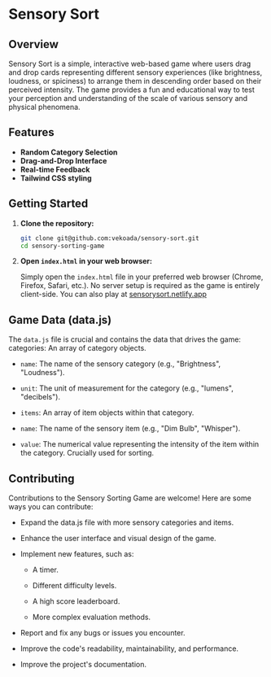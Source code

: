 # Sensory Sort

## Overview

Sensory Sort is a simple, interactive web-based game where users drag and drop cards representing different sensory experiences (like brightness, loudness, or spiciness) to arrange them in descending order based on their perceived intensity. The game provides a fun and educational way to test your perception and understanding of the scale of various sensory and physical phenomena.

## Features

- **Random Category Selection**
- **Drag-and-Drop Interface**
- **Real-time Feedback**
- **Tailwind CSS styling**

## Getting Started

1.  **Clone the repository:**

    ```bash
    git clone git@github.com:vekoada/sensory-sort.git
    cd sensory-sorting-game
    ```

2.  **Open `index.html` in your web browser:**

    Simply open the `index.html` file in your preferred web browser (Chrome, Firefox, Safari, etc.). No server setup is required as the game is entirely client-side. You can also play at [sensorysort.netlify.app](https://sensorysort.netlify.app)

## Game Data (data.js)

The `data.js` file is crucial and contains the data that drives the game:
categories: An array of category objects.

- `name`: The name of the sensory category (e.g., "Brightness", "Loudness").

- `unit`: The unit of measurement for the category (e.g., "lumens", "decibels").

- `items`: An array of item objects within that category.

- `name`: The name of the sensory item (e.g., "Dim Bulb", "Whisper").

- `value`: The numerical value representing the intensity of the item within the category. Crucially used for sorting.

## Contributing

Contributions to the Sensory Sorting Game are welcome! Here are some ways you can contribute:

- Expand the data.js file with more sensory categories and items.

- Enhance the user interface and visual design of the game.

- Implement new features, such as:

  - A timer.

  - Different difficulty levels.

  - A high score leaderboard.

  - More complex evaluation methods.

- Report and fix any bugs or issues you encounter.

- Improve the code's readability, maintainability, and performance.

- Improve the project's documentation.
